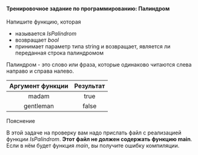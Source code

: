 #### Тренировочное задание по программированию: Палиндром ####

Напишите функцию, которая

* называется *IsPalindrom*
* возвращает *bool*
* принимает параметр типа string и возвращает, является ли переданная строка палиндромом

Палиндром - это слово или фраза, которые одинаково читаются слева направо и справа налево.

|        Аргумент функции        |            Результат           |
|:------------------------------:|:------------------------------:|
| madam                          | true                           |
| gentleman                      | false                          |

Пояснение

В этой задаче на проверку вам надо прислать файл с реализацией функции *IsPalindrom*. **Этот файл не должен содержать функцию main**. Если в нём будет функция *main*, вы получите ошибку компиляции.
